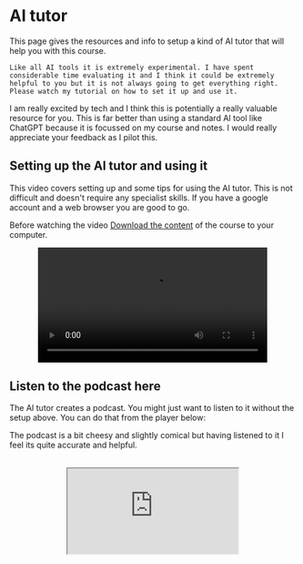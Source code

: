 # AI tutor

This page gives the resources and info to setup a kind of AI tutor that will help you with this course. 

```{warning}
Like all AI tools it is extremely experimental. I have spent considerable time evaluating it and I think it could be extremely helpful to you but it is not always going to get everything right. Please watch my tutorial on how to set it up and use it. 
```

I am really excited by tech and I think this is potentially a really valuable resource for you. This is far better than using a standard AI tool like ChatGPT because it is focussed on my course and notes. I would really appreciate your feedback as I pilot this. 

## Setting up the AI tutor and using it

This video covers setting up and some tips for using the AI tutor. This is not difficult and doesn't require any specialist skills. If you have a google account and a web browser you are good to go.

Before watching the video <a href="https://www.nottingham.ac.uk/~ppzmis/phys3009/Phys3009_ForceAndFunction.pdf">Download the content</a> of the course to your computer.

<div style="text-align: center;">
<video width="80%" controls>
  <source src="https://www.nottingham.ac.uk/~ppzmis/phys3009/videos/ai.mp4" type="video/mp4">
  Your browser does not support the video tag.
</video>
</div>


## Listen to the podcast here

The AI tutor creates a podcast. You might just want to listen to it without the setup above. You can do that from the player below:

The podcast is a bit cheesy and slightly comical but having listened to it I feel its quite accurate and helpful.

<br>
<div style="text-align: center;">
<iframe src="https://www.nottingham.ac.uk/~ppzmis/phys3009/videos/PHYS3009_aipodcast.wav" style="display: block; margin: 0 auto;"></iframe>
</div>
